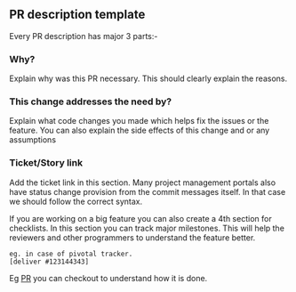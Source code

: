 ## PR description template

Every PR description has major 3 parts:-

### Why?
Explain why was this PR necessary. This should clearly explain the reasons.

### This change addresses the need by?
Explain what code changes you made which helps fix the issues or the feature.
You can also explain the side effects of this change and or any assumptions

### Ticket/Story link
Add the ticket link in this section. Many project management portals also have status 
change provision from the commit messages itself. In that case we should follow the correct syntax.

If you are working on a big feature you can also create a 4th section for checklists.
In this section you can track major milestones. This will help the reviewers and other programmers to 
understand the feature better. 

```
eg. in case of pivotal tracker.
[deliver #123144343] 
```

Eg [PR](https://github.com/aviacommerce/avia/pull/364) you can checkout to understand how it is done.
